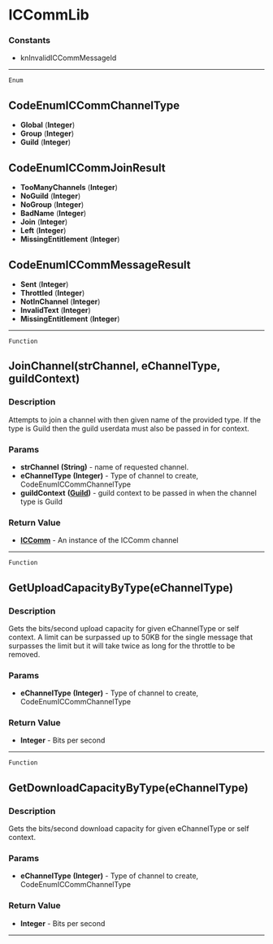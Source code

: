 ICCommLib
=========

### Constants

- knInvalidICCommMessageId

------------------------------------------------------------------------

`Enum`

CodeEnumICCommChannelType
-------------------------

-   **Global** (**Integer**)
-   **Group** (**Integer**)
-   **Guild** (**Integer**)

CodeEnumICCommJoinResult
------------------------

-   **TooManyChannels** (**Integer**)
-   **NoGuild** (**Integer**)
-   **NoGroup** (**Integer**)
-   **BadName** (**Integer**)
-   **Join** (**Integer**)
-   **Left** (**Integer**)
-   **MissingEntitlement** (**Integer**)

CodeEnumICCommMessageResult
---------------------------

-   **Sent** (**Integer**)
-   **Throttled** (**Integer**)
-   **NotInChannel** (**Integer**)
-   **InvalidText** (**Integer**)
-   **MissingEntitlement** (**Integer**)

------------------------------------------------------------------------

`Function`

JoinChannel(strChannel, eChannelType, guildContext)
---------------------------------------------------

### Description

Attempts to join a channel with then given name of the provided type. If the type is Guild then the guild userdata must also be passed in for context.

### Params

-   **strChannel** **(String)** - name of requested channel.
-   **eChannelType** **(Integer)** - Type of channel to create, CodeEnumICCommChannelType
-   **guildContext** **([Guild](../Classes/Guild.md))** - guild context to be passed in when the channel type is Guild

### Return Value

-   **[ICComm](../Classes/ICComm.md)** - An instance of the ICComm channel

------------------------------------------------------------------------

`Function`

GetUploadCapacityByType(eChannelType)
-------------------------------------

### Description

Gets the bits/second upload capacity for given eChannelType or self context. A limit can be surpassed up to 50KB for the single message that surpasses the limit but it will take twice as long for the throttle to be removed.

### Params

-   **eChannelType** **(Integer)** - Type of channel to create, CodeEnumICCommChannelType

### Return Value

-   **Integer** - Bits per second

-------------------------------------------------------------------

`Function`

GetDownloadCapacityByType(eChannelType)
---------------------------------------

### Description

Gets the bits/second download capacity for given eChannelType or self context.

### Params

-   **eChannelType** **(Integer)** - Type of channel to create, CodeEnumICCommChannelType

### Return Value

-   **Integer** - Bits per second

-------------------------------------------------------------------
